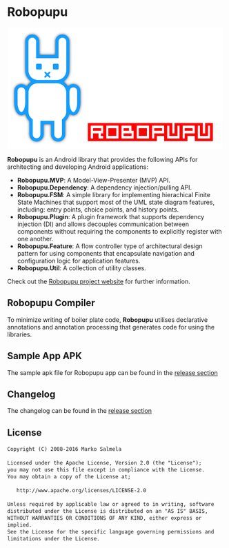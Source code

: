 # Robopupu

<img src="https://github.com/Fuusio/Robopupu/blob/master/images/robopupu.png" alt="robopupu mascot"/>

**Robopupu** is an Android library that provides the following APIs for architecting and developing Android applications:

* **Robopupu.MVP**: A Model-View-Presenter (MVP) API.
* **Robopupu.Dependency**: A dependency injection/pulling API.
* **Robopupu.FSM**: A simple library for implementing hierachical Finite State Machines that support most of the UML state diagram features, including: entry points, choice points, and history points.
* **Robopupu.Plugin**: A plugin framework that supports dependency injection (DI) and allows decouples communication between components without requiring the components to explicitly register with one another.
* **Robopupu.Feature**: A flow controller type of architectural design pattern for using components that encapsulate navigation and configuration logic for application features.
* **Robopupu.Util**: A collection of utility classes.

Check out the [Robopupu project website](http://robopupu.com/) for further information.

## Robopupu Compiler
To minimize writing of boiler plate code, **Robopupu** utilises declarative annotations and annotation processing that generates code for using the libraries. 

## Sample App APK
The sample apk file for Robopupu app can be found in the [release section](https://github.com/Fuusio/Robopupu/releases)

## Changelog
The changelog can be found in the [release section](https://github.com/Fuusio/Robopupu/releases)

## License
```
Copyright (C) 2008-2016 Marko Salmela

Licensed under the Apache License, Version 2.0 (the "License");
you may not use this file except in compliance with the License.
You may obtain a copy of the License at;

   http://www.apache.org/licenses/LICENSE-2.0

Unless required by applicable law or agreed to in writing, software
distributed under the License is distributed on an "AS IS" BASIS,
WITHOUT WARRANTIES OR CONDITIONS OF ANY KIND, either express or implied.
See the License for the specific language governing permissions and
limitations under the License.
```
